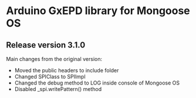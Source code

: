 # Arduino GxEPD library for Mongoose OS

## Release version 3.1.0

Main changes from the original version:

* Moved the public headers to include folder
* Changed SPIClass to SPIImpl
* Changed the debug method to LOG inside console of Mongoose OS
* Disabled _spi.writePattern() method